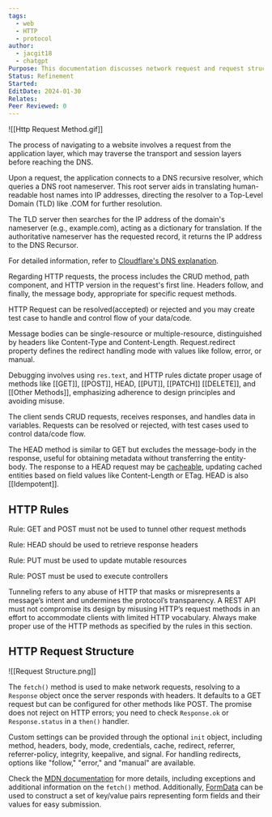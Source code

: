 ```yaml
---
tags:
  - web
  - HTTP
  - protocol
author:
  - jacgit18
  - chatgpt
Purpose: This documentation discusses network request and request structure.
Status: Refinement
Started: 
EditDate: 2024-01-30
Relates: 
Peer Reviewed: 0
---
```

![[Http Request Method.gif]]

The process of navigating to a website involves a request from the application layer, which may traverse the transport and session layers before reaching the DNS.

Upon a request, the application connects to a DNS recursive resolver, which queries a DNS root nameserver. This root server aids in translating human-readable host names into IP addresses, directing the resolver to a Top-Level Domain (TLD) like .COM for further resolution.

The TLD server then searches for the IP address of the domain's nameserver (e.g., example.com), acting as a dictionary for translation. If the authoritative nameserver has the requested record, it returns the IP address to the DNS Recursor.

For detailed information, refer to [Cloudflare's DNS explanation](https://www.cloudflare.com/learning/dns/what-is-dns/).

Regarding HTTP requests, the process includes the CRUD method, path component, and HTTP version in the request's first line. Headers follow, and finally, the message body, appropriate for specific request methods.

HTTP Request can be resolved(accepted) or rejected and you may create test case to handle and control flow of your data/code. 

Message bodies can be single-resource or multiple-resource, distinguished by headers like Content-Type and Content-Length. Request.redirect property defines the redirect handling mode with values like follow, error, or manual.

Debugging involves using `res.text`, and HTTP rules dictate proper usage of methods like [[GET]], [[POST]], HEAD,  [[PUT]], [[PATCH]]  [[DELETE]],  and [[Other Methods]],  emphasizing adherence to design principles and avoiding misuse.

The client sends CRUD requests, receives responses, and handles data in variables. Requests can be resolved or rejected, with test cases used to control data/code flow.

The HEAD method is similar to GET but excludes the message-body in the response, useful for obtaining metadata without transferring the entity-body. The response to a HEAD request may be [cacheable](https://developer.mozilla.org/en-US/docs/Glossary/cacheable), updating cached entities based on field values like Content-Length or ETag. HEAD is also [[Idempotent]].

## HTTP Rules

Rule: GET and POST must not be used to tunnel other request methods 

Rule: HEAD should be used to retrieve response headers 

Rule: PUT must be used to update mutable resources 

Rule: POST must be used to execute controllers 

Tunneling refers to any abuse of HTTP that masks or misrepresents a message’s intent and undermines the protocol’s transparency. A REST API must not compromise its design by misusing HTTP’s request methods in an effort to accommodate clients with limited HTTP vocabulary. Always make proper use of the HTTP methods as specified by the rules in this section.

## HTTP Request Structure
![[Request Structure.png]]

The `fetch()` method is used to make network requests, resolving to a `Response` object once the server responds with headers. It defaults to a GET request but can be configured for other methods like POST. The promise does not reject on HTTP errors; you need to check `Response.ok` or `Response.status` in a `then()` handler.

Custom settings can be provided through the optional `init` object, including method, headers, body, mode, credentials, cache, redirect, referrer, referrer-policy, integrity, keepalive, and signal. For handling redirects, options like "follow," "error," and "manual" are available.

Check the [MDN documentation](https://developer.mozilla.org/en-US/docs/Web/API/fetch) for more details, including exceptions and additional information on the `fetch()` method. Additionally, [FormData](https://developer.mozilla.org/en-US/docs/Web/API/FormData) can be used to construct a set of key/value pairs representing form fields and their values for easy submission.